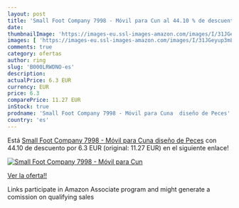 ```yaml
---
layout: post
title: 'Small Foot Company 7998 - Móvil para Cun al 44.10 % de descuento'
date: 
thumbnailImage: 'https://images-eu.ssl-images-amazon.com/images/I/31JGeyup3mL._SL200_.jpg'
images: [ 'https://images-eu.ssl-images-amazon.com/images/I/31JGeyup3mL._SL200_.jpg' ]
comments: true
category: ofertas
author: ring
slug: 'B000LRWDNO-es'
description:
actualPrice: 6.3 EUR
currency: EUR
price: 6.3
comparePrice: 11.27 EUR
inStock: true
prodname: 'Small Foot Company 7998 - Móvil para Cuna  diseño de Peces'
country: 'es'
---
```


Está [Small Foot Company 7998 - Móvil para Cuna  diseño de Peces](https://www.amazon.es/dp/B000LRWDNO/?tag=tolees-21) con 44.10 de descuento por 6.3 EUR (original: 11.27 EUR) en el siguiente enlace!

[![Small Foot Company 7998 - Móvil para Cun](https://images-eu.ssl-images-amazon.com/images/I/31JGeyup3mL._SL200_.jpg)](https://www.amazon.es/dp/B000LRWDNO/?tag=tolees-21)

[Ver la oferta!!](https://www.amazon.es/dp/B000LRWDNO/?tag=tolees-21)

Links participate in Amazon Associate program and might generate a comission on qualifying sales


